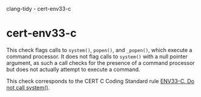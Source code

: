 clang-tidy - cert-env33-c

</div>

# cert-env33-c

This check flags calls to `system()`, `popen()`, and `_popen()`, which
execute a command processor. It does not flag calls to `system()` with a
null pointer argument, as such a call checks for the presence of a
command processor but does not actually attempt to execute a command.

This check corresponds to the CERT C Coding Standard rule [ENV33-C. Do
not call
system()](https://www.securecoding.cert.org/confluence/pages/viewpage.action?pageId=2130132).
